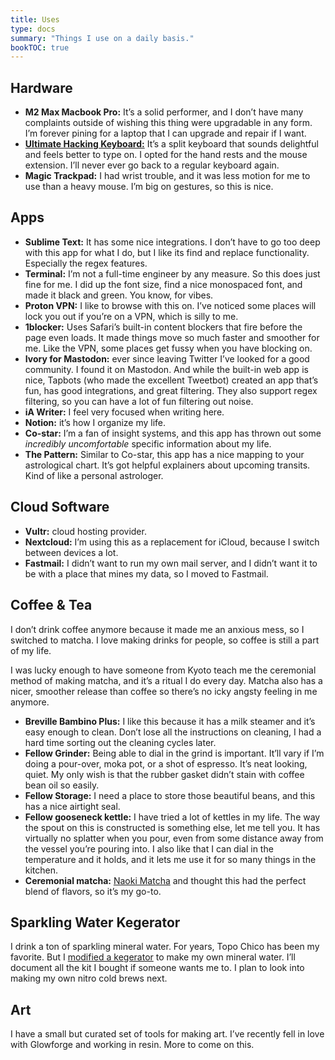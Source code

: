 ```yaml
---
title: Uses
type: docs
summary: "Things I use on a daily basis."
bookTOC: true
---
```


## Hardware
- **M2 Max Macbook Pro:** It’s a solid performer, and I don’t have many complaints outside of wishing this thing were upgradable in any form. I’m forever pining for a laptop that I can upgrade and repair if I want.
- **[Ultimate Hacking Keyboard:](https://ultimatehackingkeyboard.com)** It’s a split keyboard that sounds delightful and feels better to type on. I opted for the hand rests and the mouse extension. I’ll never ever go back to a regular keyboard again.
- **Magic Trackpad:** I had wrist trouble, and it was less motion for me to use than a heavy mouse. I’m big on gestures, so this is nice. 

## Apps
- **Sublime Text:** It has some nice integrations. I don’t have to go too deep with this app for what I do, but I like its find and replace functionality. Especially the regex features. 
- **Terminal:** I’m not a full-time engineer by any measure. So this does just fine for me. I did up the font size, find a nice monospaced font, and made it black and green. You know, for vibes.
- **Proton VPN:** I like to browse with this on. I’ve noticed some places will lock you out if you’re on a VPN, which is silly to me. 
- **1blocker:** Uses Safari’s built-in content blockers that fire before the page even loads. It made things move so much faster and smoother for me. Like the VPN, some places get fussy when you have blocking on. 
- **Ivory for Mastodon:** ever since leaving Twitter I’ve looked for a good community. I found it on Mastodon. And while the built-in web app is nice, Tapbots (who made the excellent Tweetbot) created an app that’s fun, has good integrations, and great filtering. They also support regex filtering, so you can have a lot of fun filtering out noise.
- **iA Writer:** I feel very focused when writing here. 
- **Notion:** it’s how I organize my life.
- **Co-star:** I’m a fan of insight systems, and this app has thrown out some *incredibly uncomfortable* specific information about my life. 
- **The Pattern:** Similar to Co-star, this app has a nice mapping to your astrological chart. It’s got helpful explainers about upcoming transits. Kind of like a personal astrologer. 


## Cloud Software
- **Vultr:** cloud hosting provider. 
- **Nextcloud:** I’m using this as a replacement for iCloud, because I switch between devices a lot.
- **Fastmail:** I didn’t want to run my own mail server, and I didn’t want it to be with a place that mines my data, so I moved to Fastmail. 

## Coffee & Tea
I don’t drink coffee anymore because it made me an anxious mess, so I switched to matcha. I love making drinks for people, so coffee is still a part of my life. 

I was lucky enough to have someone from Kyoto teach me the ceremonial method of making matcha, and it’s a ritual I do every day. Matcha also has a nicer, smoother release than coffee so there’s no icky angsty feeling in me anymore. 

- **Breville Bambino Plus:**  I like this because it has a milk steamer and it’s easy enough to clean. Don’t lose all the instructions on cleaning, I had a hard time sorting out the cleaning cycles later. 
- **Fellow Grinder:** Being able to dial in the grind is important. It’ll vary if I’m doing a pour-over, moka pot, or a shot of espresso. It’s neat looking, quiet. My only wish is that the rubber gasket didn’t stain with coffee bean oil so easily.
- **Fellow Storage:** I need a place to store those beautiful beans, and this has a nice airtight seal. 
- **Fellow gooseneck kettle:** I have tried a lot of kettles in my life. The way the spout on this is constructed is something else, let me tell you. It has virtually no splatter when you pour, even from some distance away from the vessel you’re pouring into. I also like that I can dial in the temperature and it holds, and it lets me use it for so many things in the kitchen.
- **Ceremonial matcha:** [Naoki Matcha](https://naokimatcha.com) and thought this had the perfect blend of flavors, so it’s my go-to. 

## Sparkling Water Kegerator
I drink a ton of sparkling mineral water. For years, Topo Chico has been my favorite. But I [modified a kegerator](/tinkering/sparkling-water/) to make my own mineral water. I’ll document all the kit I bought if someone wants me to. I plan to look into making my own nitro cold brews next.

## Art
I have a small but curated set of tools for making art. I’ve recently fell in love with Glowforge and working in resin. More to come on this. 